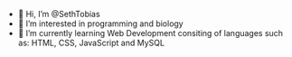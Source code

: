 - 👋 Hi, I’m @SethTobias
- 👀 I’m interested in programming and biology
- 🌱 I’m currently learning Web Development consiting of languages such as: HTML, CSS, JavaScript and MySQL
